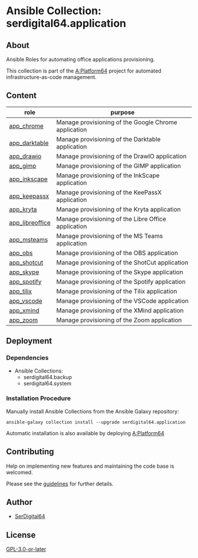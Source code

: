 # Ansible Collection: serdigital64.application

## About

Ansible Roles for automating office applications provisioning.

This collection is part of the [A:Platform64](https://github.com/serdigital64/aplatform64) project for automated infrastructure-as-code management.

## Content

| role                                                                                  | purpose                                              |
| ------------------------------------------------------------------------------------- | ---------------------------------------------------- |
| [app_chrome](https://aplatform64.readthedocs.io/en/latest/roles/app_chrome)           | Manage provisioning of the Google Chrome application |
| [app_darktable](https://aplatform64.readthedocs.io/en/latest/roles/app_darktable)     | Manage provisioning of the Darktable application     |
| [app_drawio](https://aplatform64.readthedocs.io/en/latest/roles/app_drawio)           | Manage provisioning of the DrawIO application        |
| [app_gimp](https://aplatform64.readthedocs.io/en/latest/roles/app_gimp)               | Manage provisioning of the GIMP application          |
| [app_inkscape](https://aplatform64.readthedocs.io/en/latest/roles/app_inkscape)       | Manage provisioning of the InkScape application      |
| [app_keepassx](https://aplatform64.readthedocs.io/en/latest/roles/app_keepassx)       | Manage provisioning of the KeePassX application      |
| [app_kryta](https://aplatform64.readthedocs.io/en/latest/roles/app_kryta)             | Manage provisioning of the Kryta application         |
| [app_libreoffice](https://aplatform64.readthedocs.io/en/latest/roles/app_libreoffice) | Manage provisioning of the Libre Office application  |
| [app_msteams](https://aplatform64.readthedocs.io/en/latest/roles/app_msteams)         | Manage provisioning of the MS Teams application      |
| [app_obs](https://aplatform64.readthedocs.io/en/latest/roles/app_obs)                 | Manage provisioning of the OBS application           |
| [app_shotcut](https://aplatform64.readthedocs.io/en/latest/roles/app_shotcut)         | Manage provisioning of the ShotCut application       |
| [app_skype](https://aplatform64.readthedocs.io/en/latest/roles/app_skype)             | Manage provisioning of the Skype application         |
| [app_spotify](https://aplatform64.readthedocs.io/en/latest/roles/app_spotify)         | Manage provisioning of the Spotify application       |
| [app_tilix](https://aplatform64.readthedocs.io/en/latest/roles/app_tilix)             | Manage provisioning of the Tilix application         |
| [app_vscode](https://aplatform64.readthedocs.io/en/latest/roles/app_vscode)           | Manage provisioning of the VSCode application        |
| [app_xmind](https://aplatform64.readthedocs.io/en/latest/roles/app_xmind)             | Manage provisioning of the XMind application         |
| [app_zoom](https://aplatform64.readthedocs.io/en/latest/roles/app_zoom)               | Manage provisioning of the Zoom application          |

## Deployment

### Dependencies

- Ansible Collections:
  - serdigital64.backup
  - serdigital64.system

### Installation Procedure

Manually install Ansible Collections from the Ansible Galaxy repository:

```shell
ansible-galaxy collection install --upgrade serdigital64.application
```

Automatic installation is also available by deploying [A:Platform64](https://aplatform64.readthedocs.io/en/latest/#deployment)

## Contributing

Help on implementing new features and maintaining the code base is welcomed.

Please see the [guidelines](https://aplatform64.readthedocs.io/en/latest/contributing/guidelines) for further details.

## Author

- [SerDigital64](https://serdigital64.github.io/)

## License

[GPL-3.0-or-later](https://www.gnu.org/licenses/gpl-3.0.txt)
